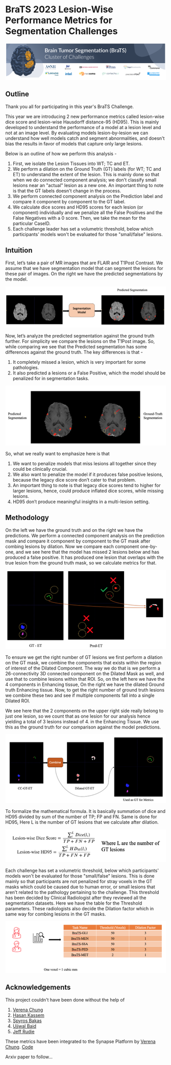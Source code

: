 # BraTS 2023 Lesion-Wise Performance Metrics for Segmentation Challenges

![Seg_model](figs/BraTS_banner.png)


## Outline

Thank you all for participating in this year's BraTS Challenge. 

This year we are introducing 2 new performance metrics called lesion-wise dice score and lesion-wise Hausdorff distance-95 (HD95). This is mainly developed to understand the performance of a model at a lesion level and not at an image level. By evaluating models lesion-by-lesion we can understand how well models catch and segment abnormalities, and doesn't bias the results in favor of models that capture only large lesions. 

Below is an outline of how we perform this analysis - 

1.  First, we isolate the Lesion Tissues into WT; TC and ET.
2.  We perform a dilation on the Ground Truth (GT) labels (for WT; TC and ET) to understand the extent of the lesion. This is mainly done so that when we do connected component analysis; we don't classify small lesions near an "actual" lesion as a new one. An important thing to note is that the GT labels doesn't change in the process.
3.  We perform connected component analysis on the Prediction label and compare it component by component to the GT label.
4.  We calculate dice scores and HD95 scores for each lesion (or component) individually and we penalize all the False Positives and the False Negatives with a 0 score. Then, we take the mean for the particular CaseID.
5.  Each challenge leader has set a volumetric threshold, below which participants' models won't be evaluated for those "small/false" lesions.

## Intuition 

First, let’s take a pair of MR images that are FLAIR and T1Post Contrast. We assume that we have segmentation model that can segment the lesions for these pair of images. 
On the right we have the predicted segmentations by the model. 

![Seg_model](figs/BraTS_toySeg.png)

Now, let’s analyze the predicted segmentation against the ground truth further. For simplicity we compare the lesions on the T1Post image.  So, while comparing we see that the Predicted segmentation has some differences against the ground truth. The key differences is that - 
1. It completely missed a lesion, which is very important for some pathologies. 
2. It also predicted a lesions  or a False Positive, which the model should be penalized for in segmentation tasks. 

![Comparison](figs/BraTS_comparison.png)

So, what we really want to emphasize here is that 
1. We want to penalize models that miss lesions all together since they could be clinically crucial.
2. We also want to penalize the model if it produces false positive lesions, because the legacy dice score don’t cater to that problem.
3. An important thing to note is that legacy dice scores tend to higher for larger lesions, hence, could produce inflated dice scores, while missing lesions.
4. HD95 don’t produce meaningful insights in a multi-lesion setting.

## Methodology

On the left we have the ground truth and on the right we have the predictions. We perform a connected component analysis on the prediction mask and compare it component by component to the GT mask after combing lesions by dilation.
Now we compare each component one-by-one, and we see here that the model has missed 2 lesions below and has produced a false positive. It has produced one lesion that overlaps with the true lesion from the ground truth mask, so we calculate metrics for that. 

![LesionWise](figs/BraTS_lesionWiseComp.png)

To ensure we get the right number of GT lesions we first perform a dilation on the GT mask, we combine the components that exists within the region of interest of the Dilated Component. The way we do that is we perform a 26-connectivity 3D connected component on the Dilated Mask as well, and use that to combine lesions within that ROI. So, on the left here we have the 4 components in Enhancing tissue,  On the right we have the dilated Ground truth Enhancing tissue. Now, to get the right number of ground truth lesions we combine these two and see if multiple components fall into a single Dilated ROI.

We see here that the 2 components on the upper right side really belong to just one lesion, so we count that as one lesion for our analysis hence yielding a total of 3 lesions instead of 4. in the Enhancing Tissue. We use this as the ground truth for our comparison against the model predictions. 

![LesionCombine](figs/BraTS_lesionCombine.png)

To formalize the mathematical formula. It is basically summation of dice and HD95 divided by sum of the number of TP; FP and FN. Same is done for HD95, Here L is the number of GT lesions that we calculate after dilation.

<p align="center">
  <img src="figs/BraTS_formula.png">
</p>

Each challenge has set a volumetric threshold, below which participants' models won't be evaluated for those "small/false" lesions. This is done mainly so that participants are not penalized for stray voxels in the GT masks which could be caused due to human error, or small lesions that aren’t related to the pathology pertaining to the challenge. This threshold has been decided by Clinical Radiologist after they reviewed all the segmentation datasets. Here we have the table for the Threshold parameters. These radiologists also decide the Dilation factor which in same way for combing lesions in the GT masks.

![ThreshDil](figs/BraTS_ThreshDil.png)

## Acknowledgements 

This project couldn't have been done without the help of 
1. [Verena Chung](https://github.com/vpchung)
2. [Hasan Kassem](https://github.com/hasan7n)
3. [Spyros Bakas](https://medicine.iu.edu/faculty/64865/bakas-spyridon)
4. [Ujjwal Baid](https://medicine.iu.edu/faculty/65156/baid-ujjwal)
5. [Jeff Rudie](https://www.jeffrudie.com/)


These metrics have been integrated to the Synapse Platform by [Verena Chung](https://github.com/vpchung). [Code](https://github.com/Sage-Bionetworks-Challenges/brats2023)

Arxiv paper to follow...











 
